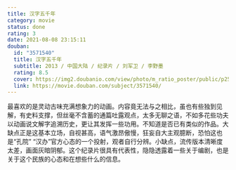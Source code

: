 ```yaml
---
title: 汉字五千年
category: movie
status: done
rating: 3
date: 2021-08-08 23:15:11
douban:
  id: "3571540"
  title: 汉字五千年
  subtitle: 2013 / 中国大陆 / 纪录片 / 刘军卫 / 李野墨
  rating: 8.5
  cover: https://img2.doubanio.com/view/photo/m_ratio_poster/public/p2507815953.jpg
  link: https://movie.douban.com/subject/3571540/
---
```


最喜欢的是灵动古味充满想象力的动画。内容竟无法与之相比，虽也有些独到见解，有史料支撑，但丝毫不含蓄的通篇吐露观点，太多无聊之语，不如多花些功夫以动画说文解字追溯历史，更让其发挥一些功用。不知道是否已有类似的作品。大缺点正是这基本立场，自视甚高，语气激昂傲慢，狂妄自大主观臆断，恐怕这也是“孔院” “汉办”官方心态的一个投射，观者自行分辨。小缺点，流传版本清晰度太差，画面灰暗阴郁。这个纪录片很具有代表性，隐隐透露着一些关于编剧，也是关于这个民族的心态和在想些什么的信息。